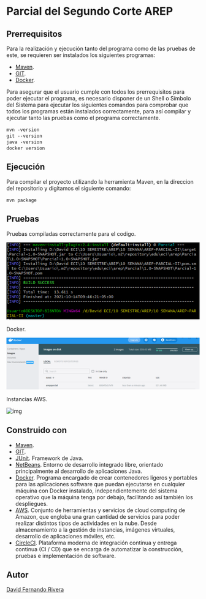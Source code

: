 # Parcial del Segundo Corte AREP

## Prerrequisitos
Para la realización y ejecución tanto del programa como de las pruebas de este, se requieren ser instalados los siguientes programas:
* [Maven](https://maven.apache.org/).
* [GIT](https://git-scm.com/).
* [Docker](https://www.docker.com/).

Para asegurar que el usuario cumple con todos los prerrequisitos para poder ejecutar el programa, es necesario disponer de un Shell o Símbolo del Sistema para ejecutar los siguientes comandos para comprobar que todos los programas están instalados correctamente, para así compilar y ejecutar tanto las pruebas como el programa correctamente.

```
mvn -version
git --version
java -version
docker version
```

## Ejecución
Para compilar el proyecto utilizando la herramienta Maven, en la direccion del repositorio y digitamos el siguiente comando:

```
mvn package
```

## Pruebas

Pruebas compiladas correctamente para el codigo.

![img](https://github.com/DavidRiveraRvD/AREP-PARCIAL-II/blob/master/resources/compilacion.PNG)  


Docker.

![img](https://github.com/DavidRiveraRvD/AREP-PARCIAL-II/blob/master/resources/docker.PNG)  


Instancias AWS.

![img](https://github.com/DavidRiveraRvD/AREP-PARCIAL-II/bloc/master/resources/ins.PNG)  




## Construido con
* [Maven](https://maven.apache.org/). 
* [GIT](https://git-scm.com/). 
* [JUnit](https://junit.org/junit5/). Framework de Java. 
* [NetBeans](https://netbeans.apache.org/). Entorno de desarrollo integrado libre, orientado principalmente al desarrollo de aplicaciones Java.
* [Docker](https://www.docker.com/). Programa encargado de crear contenedores ligeros y portables para las aplicaciones software que puedan ejecutarse en cualquier máquina con Docker instalado, independientemente del sistema operativo que la máquina tenga por debajo, facilitando así también los despliegues.
* [AWS](https://aws.amazon.com/es/). Conjunto de herramientas y servicios de cloud computing de Amazon, que engloba una gran cantidad de servicios para poder realizar distintos tipos de actividades en la nube. Desde almacenamiento a la gestión de instancias, imágenes virtuales, desarrollo de aplicaciones móviles, etc.
* [CircleCI](https://circleci.com/). Plataforma moderna de integración continua y entrega continua (CI / CD) que se encarga de automatizar la construcción, pruebas e implementación de software.

## Autor
[David Fernando Rivera](https://github.com/DavidRiveraRvD)
